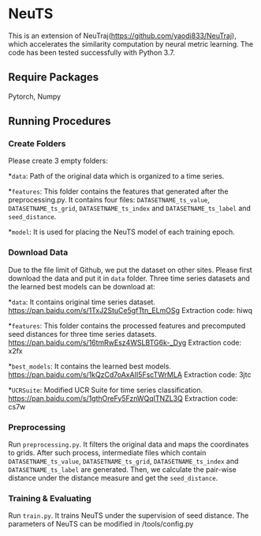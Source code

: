 # NeuTS
This is an extension of NeuTraj(https://github.com/yaodi833/NeuTraj), which accelerates the similarity computation by neural metric learning.
The code has been tested successfully with Python 3.7.

## Require Packages
Pytorch, Numpy

## Running Procedures

### Create Folders
Please create 3 empty folders:

*`data`: Path of the original data which is organized to a time series. 

*`features`: This folder contains the features that generated after the preprocessing.py. It contains four files: `DATASETNAME_ts_value`, `DATASETNAME_ts_grid`, `DATASETNAME_ts_index` and `DATASETNAME_ts_label` and `seed_distance`. 

*`model`: It is used for placing the NeuTS model of each training epoch.

### Download Data
Due to the file limit of Github, we put the dataset on other sites. Please first download the data and put it in `data` folder. Three time series datasets and the learned best models can be download at: 

*`data`: It contains original time series dataset.  https://pan.baidu.com/s/1TxJ2StuCe5gfTtn_ELmOSg Extraction code: hiwq

*`features`: This folder contains the processed features and precomputed seed distances for three time series datasets. https://pan.baidu.com/s/16tmRwEsz4WSLBTG6k-_Dyg Extraction code: x2fx

*`best_models`: It contains the learned best models. https://pan.baidu.com/s/1kQzCd7oAxAII5FscTWrMLA Extraction code: 3jtc

*`UCRSuite`: Modified UCR Suite for time series classification. https://pan.baidu.com/s/1gthOreFy5FznWQqITNZL3Q Extraction code: cs7w

### Preprocessing
Run `preprocessing.py`. It filters the original data and maps the coordinates to grids. After such process, intermediate files which contain `DATASETNAME_ts_value`, `DATASETNAME_ts_grid`, `DATASETNAME_ts_index` and `DATASETNAME_ts_label` are generated. Then, we calculate the pair-wise distance under the distance measure and get the `seed_distance`.

### Training & Evaluating
Run `train.py`. It trains NeuTS under the supervision of seed distance. The parameters of NeuTS can be modified in /tools/config.py

